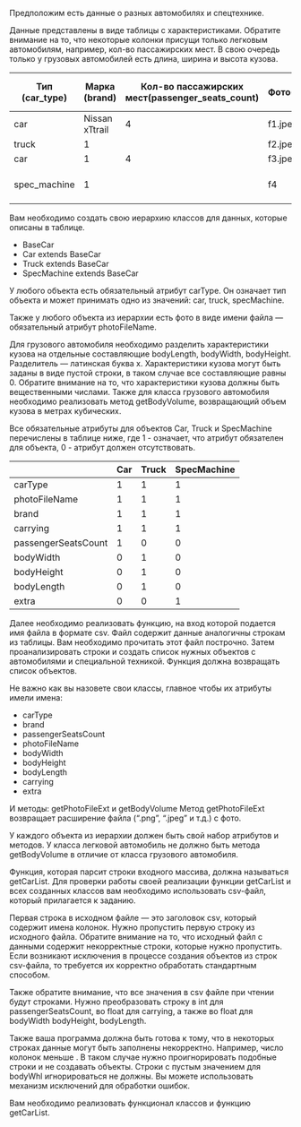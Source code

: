 Предположим есть данные о разных автомобилях и спецтехнике.

Данные представлены в виде таблицы с характеристиками. Обратите
внимание на то, что некоторые колонки присущи только легковым
автомобилям, например, кол-во пассажирских мест. В свою очередь
только у грузовых автомобилей есть длина, ширина и высота кузова.

| Тип (car_type)      | Марка (brand)  | Кол-во пассажирских мест(passenger_seats_count) | Фото(photo_file_name) | Кузов ДxШxВ, м (body_whl) | Грузоподъемность, Тонн (carrying) | Дополнительно (extra)           |
|---------------------|----------------|-------------------------------------------------|-------------|-------------|-----------------------------------|---------------------------------|
| car            | Nissan xTtrail | 4                                               | f1.jpeg           |            | 2.5                               |                                |
| truck        | 1              |                                                | f2.jpeg           | 8x3x2.5           | 20                                |                                |
| car               | 1              | 4                                               | f3.jpeg           |            | 2.5                               |                                |
| spec_machine            | 1              |                                                 | f4           |            | 1.2                               | Легкая техника для уборки снега |

Вам необходимо создать свою иерархию классов для данных, которые
описаны в таблице.
- BaseCar
- Car extends BaseCar
- Truck extends BaseCar
- SpecMachine extends BaseCar

У любого объекта есть обязательный атрибут carType. Он означает
тип объекта и может принимать одно из значений: car, truck,
specMachine.

Также у любого объекта из иерархии есть фото в виде имени файла
— обязательный атрибут photoFileName.

Для грузового автомобиля необходимо разделить характеристики
кузова на отдельные составляющие bodyLength, bodyWidth,
bodyHeight. Разделитель — латинская буква x. Характеристики кузова
могут быть заданы в виде пустой строки, в таком случае все
составляющие равны 0. Обратите внимание на то, что характеристики
кузова должны быть вещественными числами.
Также для класса грузового автомобиля необходимо реализовать
метод getBodyVolume, возвращающий объем кузова в метрах
кубических.

Все обязательные атрибуты для объектов Car, Truck и SpecMachine
перечислены в таблице ниже, где 1 - означает, что атрибут
обязателен для объекта, 0 - атрибут должен отсутствовать.

| | Car | Truck | SpecMachine |
|----- |-----|-------|-------------|
|carType| 1   | 1     | 1           |
|photoFileName| 1   | 1     | 1           |
|brand| 1   | 1     | 1           |
|carrying| 1   | 1     | 1           |
|passengerSeatsCount| 1   | 0     | 0           |
|bodyWidth| 0   | 1     | 0           |
|bodyHeight| 0   | 1     | 0           |
|bodyLength| 0   | 1     | 0           |
|extra| 0   | 0     | 1           |


Далее необходимо реализовать функцию, на вход которой подается
имя файла в формате csv. Файл содержит данные аналогичны
строкам из таблицы. Вам необходимо прочитать этот файл построчно.
Затем проанализировать строки и создать список нужных объектов с
автомобилями и специальной техникой. Функция должна возвращать
список объектов.

Не важно как вы назовете свои классы, главное чтобы их атрибуты
имели имена:
- carType
- brand
- passengerSeatsCount
- photoFileName
- bodyWidth
- bodyHeight
- bodyLength
- carrying
- extra

И методы:
getPhotoFileExt и getBodyVolume
Метод getPhotoFileExt возвращает расширение файла (“.png”, “.jpeg” и
т.д.) с фото.

У каждого объекта из иерархии должен быть свой набор атрибутов и
методов. У класса легковой автомобиль не должно быть метода
getBodyVolume в отличие от класса грузового автомобиля.

Функция, которая парсит строки входного массива, должна называться
getCarList. Для проверки работы своей реализации функции getCarList
и всех созданных классов вам необходимо использовать csv-файл,
который прилагается к заданию.

Первая строка в исходном файле — это заголовок csv, который
содержит имена колонок. Нужно пропустить первую строку из
исходного файла. Обратите внимание на то, что исходный файл с
данными содержит некорректные строки, которые нужно пропустить.
Если возникают исключения в процессе создания объектов из строк
csv-файла, то требуется их корректно обработать стандартным
способом.

Также обратите внимание, что все значения в csv файле при чтении
будут строками. Нужно преобразовать строку в int для
passengerSeatsCount, во float для carrying, а также во float для
bodyWidth bodyHeight, bodyLength.

Также ваша программа должна быть готова к тому, что в некоторых
строках данные могут быть заполнены некорректно. Например, число
колонок меньше . В таком случае нужно проигнорировать подобные
строки и не создавать объекты. Строки с пустым значением для
bodyWhl игнорироваться не должны. Вы можете использовать
механизм исключений для обработки ошибок.

Вам необходимо реализовать функционал классов и функцию
getCarList. 